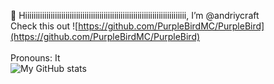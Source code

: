 👋 Hiiiiiiiiiiiiiiiiiiiiiiiiiiiiiiiiiiiiiiiiiiiiiiiiiiiiiiiiiiiiiiiiiiiiiiiiiiii, I’m @andriycraft
<br>
Check this out ![https://github.com/PurpleBirdMC/PurpleBird](https://github.com/PurpleBirdMC/PurpleBird)
<br>
<br>
Pronouns: It
<br>
![My GitHub stats](https://github-readme-stats.vercel.app/api?username=andriycraft&count_private=true)
